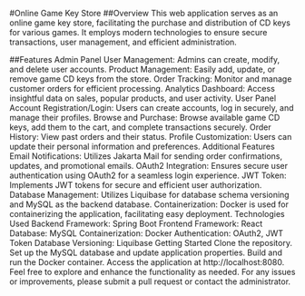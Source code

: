 #Online Game Key Store
##Overview
This web application serves as an online game key store, facilitating the purchase and distribution of CD keys for various games. It employs modern technologies to ensure secure transactions, user management, and efficient administration.

##Features
Admin Panel
User Management: Admins can create, modify, and delete user accounts.
Product Management: Easily add, update, or remove game CD keys from the store.
Order Tracking: Monitor and manage customer orders for efficient processing.
Analytics Dashboard: Access insightful data on sales, popular products, and user activity.
User Panel
Account Registration/Login: Users can create accounts, log in securely, and manage their profiles.
Browse and Purchase: Browse available game CD keys, add them to the cart, and complete transactions securely.
Order History: View past orders and their status.
Profile Customization: Users can update their personal information and preferences.
Additional Features
Email Notifications: Utilizes Jakarta Mail for sending order confirmations, updates, and promotional emails.
OAuth2 Integration: Ensures secure user authentication using OAuth2 for a seamless login experience.
JWT Token: Implements JWT tokens for secure and efficient user authorization.
Database Management: Utilizes Liquibase for database schema versioning and MySQL as the backend database.
Containerization: Docker is used for containerizing the application, facilitating easy deployment.
Technologies Used
Backend Framework: Spring Boot
Frontend Framework: React
Database: MySQL
Containerization: Docker
Authentication: OAuth2, JWT Token
Database Versioning: Liquibase
Getting Started
Clone the repository.
Set up the MySQL database and update application properties.
Build and run the Docker container.
Access the application at http://localhost:8080.
Feel free to explore and enhance the functionality as needed. For any issues or improvements, please submit a pull request or contact the administrator.




